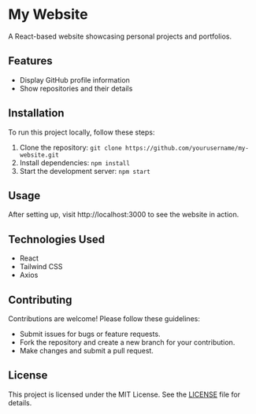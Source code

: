 # My Website

A React-based website showcasing personal projects and portfolios.

## Features

- Display GitHub profile information
- Show repositories and their details

## Installation

To run this project locally, follow these steps:

1. Clone the repository: `git clone https://github.com/yourusername/my-website.git`
2. Install dependencies: `npm install`
3. Start the development server: `npm start`

## Usage

After setting up, visit http://localhost:3000 to see the website in action.

## Technologies Used

- React
- Tailwind CSS
- Axios

## Contributing

Contributions are welcome! Please follow these guidelines:
- Submit issues for bugs or feature requests.
- Fork the repository and create a new branch for your contribution.
- Make changes and submit a pull request.

## License

This project is licensed under the MIT License. See the [LICENSE](./LICENSE) file for details.
